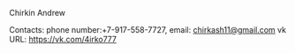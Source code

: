 Chirkin Andrew

Contacts:
  phone number:+7-917-558-7727,
  email: chirkash11@gmail.com
  vk URL: https://vk.com/4irko777
